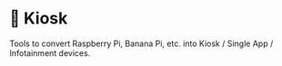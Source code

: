 # 📁 Kiosk

Tools to convert Raspberry Pi, Banana Pi, etc. into Kiosk / Single App / Infotainment devices.
